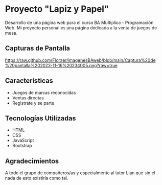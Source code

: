# Proyecto "Lapiz y Papel"

Desarrollo de una página web para el curso BA Multiplica - Programación Web.
Mi proyecto personal es una página dedicada a la venta de juegos de mesa.

## Capturas de Pantalla
https://raw.github.com/Florzer/imagenesBAweb/blob/main/Captura%20de%20pantalla%202023-11-16%20234005.png?raw=true

## Características

- Juegos de marcas reconocidas
- Ventas directas
- Registrate y se parte

## Tecnologías Utilizadas

- HTML
- CSS
- JavaScript
- Bootstrap

## Agradecimientos

A todo el grupo de compañeros/as y especialmente al tutor Lian que sin él nada de esto existiría como tal.
